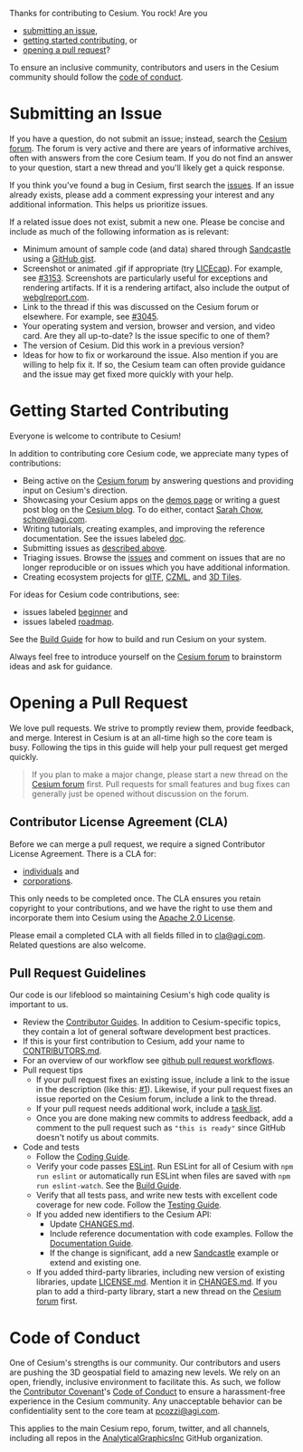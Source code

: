 Thanks for contributing to Cesium.  You rock!  Are you

* [submitting an issue](#submitting-an-issue),
* [getting started contributing](#getting-started-contributing), or
* [opening a pull request](#opening-a-pull-request)?

To ensure an inclusive community, contributors and users in the Cesium community should follow the [code of conduct](#code-of-conduct).

# Submitting an Issue

If you have a question, do not submit an issue; instead, search the [Cesium forum](http://cesiumjs.org/forum.html).  The forum is very active and there are years of informative archives, often with answers from the core Cesium team.  If you do not find an answer to your question, start a new thread and you'll likely get a quick response.

If you think you've found a bug in Cesium, first search the [issues](https://github.com/AnalyticalGraphicsInc/cesium/issues).  If an issue already exists, please add a comment expressing your interest and any additional information.  This helps us prioritize issues.

If a related issue does not exist, submit a new one.  Please be concise and include as much of the following information as is relevant:
* Minimum amount of sample code (and data) shared through [Sandcastle](http://cesiumjs.org/Cesium/Apps/Sandcastle/index.html?src=Hello%20World.html&label=Showcases) using a [GitHub gist](http://cesiumjs.org/2016/04/14/Share-Sandcastle-Examples-Easily-with-GitHub-Gists/).
* Screenshot or animated .gif if appropriate (try [LICEcap](http://www.cockos.com/licecap/)).  For example, see [#3153](https://github.com/AnalyticalGraphicsInc/cesium/issues/3153).  Screenshots are particularly useful for exceptions and rendering artifacts.  If it is a rendering artifact, also include the output of [webglreport.com](http://webglreport.com/).
* Link to the thread if this was discussed on the Cesium forum or elsewhere.  For example, see [#3045](https://github.com/AnalyticalGraphicsInc/cesium/issues/3045).
* Your operating system and version, browser and version, and video card.  Are they all up-to-date?  Is the issue specific to one of them?
* The version of Cesium.  Did this work in a previous version?
* Ideas for how to fix or workaround the issue.  Also mention if you are willing to help fix it.  If so, the Cesium team can often provide guidance and the issue may get fixed more quickly with your help.

# Getting Started Contributing

Everyone is welcome to contribute to Cesium!

In addition to contributing core Cesium code, we appreciate many types of contributions:

* Being active on the [Cesium forum](http://cesiumjs.org/forum.html) by answering questions and providing input on Cesium's direction.
* Showcasing your Cesium apps on the [demos page](http://cesiumjs.org/demos.html) or writing a guest post blog on the [Cesium blog](http://cesiumjs.org/blog.html).  To do either, contact [Sarah Chow](http://cesiumjs.org/team/SarahChow.html), schow@agi.com.
* Writing tutorials, creating examples, and improving the reference documentation.  See the issues labeled [doc](https://github.com/AnalyticalGraphicsInc/cesium/labels/doc).
* Submitting issues as [described above](#submitting-an-issue).
* Triaging issues.  Browse the [issues](https://github.com/AnalyticalGraphicsInc/cesium/issues) and comment on issues that are no longer reproducible or on issues which you have additional information.
* Creating ecosystem projects for [glTF](https://github.com/KhronosGroup/glTF/issues/456), [CZML](https://github.com/AnalyticalGraphicsInc/cesium/wiki/CZML-Guide), and [3D Tiles](https://github.com/AnalyticalGraphicsInc/3d-tiles).

For ideas for Cesium code contributions, see:

* issues labeled [beginner](https://github.com/AnalyticalGraphicsInc/cesium/labels/beginner) and
* issues labeled [roadmap](https://github.com/AnalyticalGraphicsInc/cesium/labels/roadmap).

See the [Build Guide](Documentation/Contributors/BuildGuide/README.md) for how to build and run Cesium on your system.

Always feel free to introduce yourself on the [Cesium forum](http://cesiumjs.org/forum.html) to brainstorm ideas and ask for guidance.

# Opening a Pull Request

We love pull requests.  We strive to promptly review them, provide feedback, and merge.  Interest in Cesium is at an all-time high so the core team is busy.  Following the tips in this guide will help your pull request get merged quickly.

> If you plan to make a major change, please start a new thread on the [Cesium forum](http://cesiumjs.org/forum.html) first.  Pull requests for small features and bug fixes can generally just be opened without discussion on the forum.

## Contributor License Agreement (CLA)

Before we can merge a pull request, we require a signed Contributor License Agreement.  There is a CLA for:

* [individuals](Documentation/Contributors/CLAs/individual-cla-agi-v1.0.txt) and
* [corporations](Documentation/Contributors/CLAs/corporate-cla-agi-v1.0.txt).

This only needs to be completed once.  The CLA ensures you retain copyright to your contributions, and we have the right to use them and incorporate them into Cesium using the [Apache 2.0 License](LICENSE.md).

Please email a completed CLA with all fields filled in to [cla@agi.com](mailto:cla@agi.com).  Related questions are also welcome.

## Pull Request Guidelines

Our code is our lifeblood so maintaining Cesium's high code quality is important to us.

* Review the [Contributor Guides](Documentation/Contributors/README.md).  In addition to Cesium-specific topics, they contain a lot of general software development best practices.
* If this is your first contribution to Cesium, add your name to [CONTRIBUTORS.md](https://github.com/AnalyticalGraphicsInc/cesium/blob/master/CONTRIBUTORS.md).
* For an overview of our workflow see [github pull request workflows](http://cesiumjs.org/2013/10/08/GitHub-Pull-Request-Workflows/).
* Pull request tips
   * If your pull request fixes an existing issue, include a link to the issue in the description (like this: [#1](https://github.com/AnalyticalGraphicsInc/cesium/issues/1)).  Likewise, if your pull request fixes an issue reported on the Cesium forum, include a link to the thread.
   * If your pull request needs additional work, include a [task list](https://github.com/blog/1375%0A-task-lists-in-gfm-issues-pulls-comments).
   * Once you are done making new commits to address feedback, add a comment to the pull request such as `"this is ready"` since GitHub doesn't notify us about commits.
* Code and tests
   * Follow the [Coding Guide](Documentation/Contributors/CodingGuide/README.md).
   * Verify your code passes [ESLint](http://www.eslint.org/).  Run ESLint for all of Cesium with `npm run eslint` or automatically run ESLint when files are saved with `npm run eslint-watch`.  See the [Build Guide](Documentation/Contributors/BuildGuide/README.md).
   * Verify that all tests pass, and write new tests with excellent code coverage for new code.  Follow the [Testing Guide](Documentation/Contributors/TestingGuide/README.md).
   * If you added new identifiers to the Cesium API:
      * Update [CHANGES.md](CHANGES.md).
      * Include reference documentation with code examples.  Follow the [Documentation Guide](Documentation/Contributors/DocumentationGuide/README.md).
      * If the change is significant, add a new [Sandcastle](http://cesiumjs.org/Cesium/Apps/Sandcastle/index.html) example or extend and existing one.
   * If you added third-party libraries, including new version of existing libraries, update [LICENSE.md](LICENSE.md).  Mention it in [CHANGES.md](CHANGES.md).  If you plan to add a third-party library, start a new thread on the [Cesium forum](http://cesiumjs.org/forum.html) first.

# Code of Conduct

One of Cesium's strengths is our community.  Our contributors and users are pushing the 3D geospatial field to amazing new levels.  We rely on an open, friendly, inclusive environment to facilitate this.  As such, we follow the [Contributor Covenant](http://contributor-covenant.org/)'s [Code of Conduct](http://contributor-covenant.org/version/1/4/code_of_conduct.md) to ensure a harassment-free experience in the Cesium community.  Any unacceptable behavior can be confidentiality sent to the core team at pcozzi@agi.com.

This applies to the main Cesium repo, forum, twitter, and all channels, including all repos in the [AnalyticalGraphicsInc](https://github.com/AnalyticalGraphicsInc) GitHub organization.
